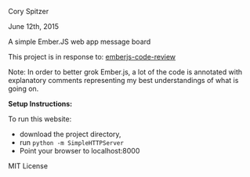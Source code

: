 Cory Spitzer

June 12th, 2015

A simple Ember.JS web app message board

This project is in response to:
<a href="https://www.learnhowtoprogram.com/lessons/emberjs-code-review">emberjs-code-review</a>

Note: In order to better grok Ember.js, a lot of the code is annotated with explanatory comments representing my best understandings of what is going on.

**Setup Instructions:**

To run this website:
 * download the project directory,
 * run `python -m SimpleHTTPServer`
 * Point your browser to localhost:8000

MIT License
